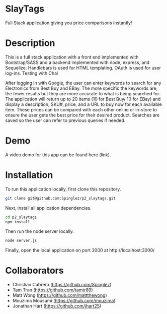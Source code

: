# **SlayTags**

Full Stack application giving you price comparisons instantly! 

# **Description**
This is a full stack application with a front end implemented with Bootstrap/SASS and a backend implemented with node, express, and Sequelize. Handlebars is used for HTML templating. OAuth is used for user log-ins. Testing with Chai

After logging in with Google, the user can enter keywords to search for any Electronics from Best Buy and EBay. The more specific the keywords are, the fewer results but they are more accurate to what is being searched for. The application will return up to 20 items (10 for Best Buy/ 10 for EBay) and display a description, SKU#, price, and a URL to buy now for each available item. These prices can be compared with each other online or in-store to ensure the user gets the best price for their desired product. Searches are saved so the user can refer to previous queries if needed.

# **Demo**
A video demo for this app can be found here (link).

# **Installation**
To run this application locally, first clone this repository.
```bash 
git clone git@github.com:Spinglez/p2_slaytags.git
```
Next, install all application dependencies.
```bash
cd p2_slaytags
npm install
```
Then run the node server locally.
```bash
node server.js
```
Finally, open the local application on port 3000 at http://localhost:3000/


# **Collaborators**
* Christian Cabrera (https://github.com/Spinglez)
* Tam Tran (https://github.com/tamtr89)
* Matt Wong (https://github.com/mattthewong)
* Mouzima Mousumi (https://github.com/mouzima)
* Jonathan Hart (https://github.com/jhart25)
